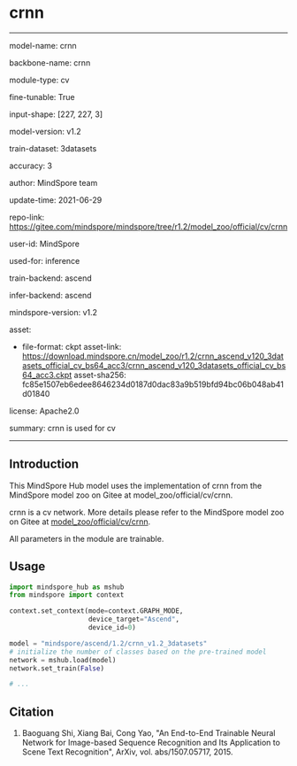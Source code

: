 # crnn

---

model-name: crnn

backbone-name: crnn

module-type: cv

fine-tunable: True

input-shape: [227, 227, 3]

model-version: v1.2

train-dataset: 3datasets

accuracy: 3

author: MindSpore team

update-time: 2021-06-29

repo-link: <https://gitee.com/mindspore/mindspore/tree/r1.2/model_zoo/official/cv/crnn>

user-id: MindSpore

used-for: inference

train-backend: ascend

infer-backend: ascend

mindspore-version: v1.2

asset:

-
    file-format: ckpt
    asset-link: <https://download.mindspore.cn/model_zoo/r1.2/crnn_ascend_v120_3datasets_official_cv_bs64_acc3/crnn_ascend_v120_3datasets_official_cv_bs64_acc3.ckpt>
    asset-sha256: fc85e1507eb6edee8646234d0187d0dac83a9b519bfd94bc06b048ab41d01840

license: Apache2.0

summary: crnn is used for cv

---

## Introduction

This MindSpore Hub model uses the implementation of crnn from the MindSpore model zoo on Gitee at model_zoo/official/cv/crnn.

crnn is a cv network. More details please refer to the MindSpore model zoo on Gitee at [model_zoo/official/cv/crnn](https://gitee.com/mindspore/mindspore/blob/r1.2/model_zoo/official/cv/crnn/README.md).

All parameters in the module are trainable.

## Usage

```python
import mindspore_hub as mshub
from mindspore import context

context.set_context(mode=context.GRAPH_MODE,
                    device_target="Ascend",
                    device_id=0)

model = "mindspore/ascend/1.2/crnn_v1.2_3datasets"
# initialize the number of classes based on the pre-trained model
network = mshub.load(model)
network.set_train(False)

# ...
```

## Citation

1. Baoguang Shi, Xiang Bai, Cong Yao, "An End-to-End Trainable Neural Network for Image-based Sequence Recognition and Its Application to Scene Text Recognition", ArXiv, vol. abs/1507.05717, 2015.
